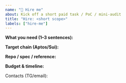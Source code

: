 ```yaml
---
name: "💼 Hire me"
about: Kick off a short paid task / PoC / mini-audit
title: "Hire: <short scope>"
labels: ["hire-me"]
---
```


**What you need (1–3 sentences):**

**Target chain (Aptos/Sui):**

**Repo / spec / reference:**

**Budget & timeline:**

Contacts (TG/email):
